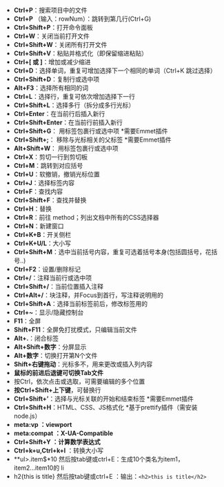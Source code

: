 - **Ctrl+P**：搜索项目中的文件
- **Ctrl+P** （输入：rowNum）：跳转到第几行(Ctrl+G)
- **Ctrl+Shift+P**：打开命令面板
- **Ctrl+W**：关闭当前打开文件
- **Ctrl+Shift+W**：关闭所有打开文件
- **Ctrl+Shift+V**：粘贴并格式化（即保留缩进粘贴）
- **Ctrl+[ 或 ]**：增加或减少缩进
- **Ctrl+D**：选择单词，重复可增加选择下一个相同的单词（Ctrl+K 跳过选择）
- **Ctrl+Shift+D**：复制行或选中项
- **Alt+F3**：选择所有相同的词
- **Ctrl+L**：选择行，重复可依次增加选择下一行
- **Ctrl+Shift+L**：选择多行（拆分成多行光标）
- **Ctrl+Enter**：在当前行后插入新行
- **Ctrl+Shift+Enter**：在当前行前插入新行
- **Ctrl+Shift+G**： 用标签包裹行或选中项 *需要Emmet插件
- **Ctrl+Shift+;**： 移除与光标相关的父标签 *需要Emmet插件
- **Alt+Shift+W**： 用标签包裹行或选中项
- **Ctrl+X**：剪切一行到剪切板
- **Ctrl+M**：跳转到对应括号
- **Ctrl+U**：软撤销，撤销光标位置
- **Ctrl+J**：选择标签内容
- **Ctrl+F**：查找内容
- **Ctrl+Shift+F**：查找并替换
- **Ctrl+H**：替换
- **Ctrl+R**：前往 method；列出文档中所有的CSS选择器
- **Ctrl+N**：新建窗口
- **Ctrl+K+B**：开关侧栏
- **Ctrl+K+U/L**：大小写
- **Ctrl+Shift+M**：选中当前括号内容，重复可选着括号本身(包括圆括号，花括号..)
- **Ctrl+F2**：设置/删除标记
- **Ctrl+/**：注释当前行或选中项
- **Ctrl+Shift+/**：当前位置插入注释
- **Ctrl+Alt+/**：块注释，并Focus到首行，写注释说明用的
- **Ctrl+Shift+A**：选择当前标签前后，修改标签用的
- **Ctrl+~**：显示/隐藏控制台
- **F11**：全屏
- **Shift+F11**：全屏免打扰模式，只编辑当前文件
- **Alt+.**：闭合标签
- **Alt+Shift+数字**：分屏显示
- **Alt+数字**：切换打开第N个文件
- **Shift+右键拖动**：光标多不，用来更改或插入列内容
- **鼠标的前进后退键可切换Tab文件**
- 按Ctrl，依次点击或选取，可需要编辑的多个位置
- **按Ctrl+Shift+上下键**，可替换行
- **Ctrl+Shift+’**：选择与光标关联的开始和结束标签 *需要Emmet插件
- **Ctrl+Shift+H**：HTML、CSS、JS格式化 *基于prettify插件（需安装node.js）
- **meta:vp  ：viewport**
- **meta:compat  ：X-UA-Compatible**
- **Ctrl+Shift+Y ：计算数学表达式**
- **Ctrl+k+u,Ctrl+k+l** ：转换大小写
- **ul>.item$*10 然后按tab键或ctrl+E：生成10个类名为item1，item2...item10的 li
- h2{this is title} 然后按tab键或ctrl+E ：输出：`<h2>this is title</h2>`